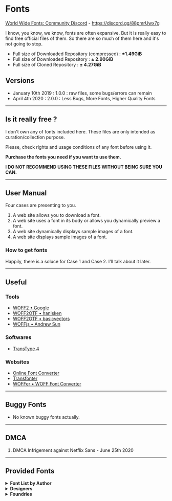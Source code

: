 # Fonts

[World Wide Fonts: Community Discord](https://discord.gg/88pmrUwx7g) - https://discord.gg/88pmrUwx7g

I know, you know, we know, fonts are often expansive. But it is really easy to find free official files of them. So there are so much of them here and it's not going to stop.

- Full size of Downloaded Repository (compressed) : __±1.49GiB__
- Full size of Downloaded Repository : __± 2.90GiB__
- Full size of Cloned Repository : __± 4.27GiB__



## Versions

- January 10th 2019 : 1.0.0 : raw files, some bugs/errors can remain
- April 4th 2020 : 2.0.0 : Less Bugs, More Fonts, Higher Quality Fonts

------

## Is it really free ?

I don't own any of fonts included here. These files are only intended as curation/collection purpose.

Please, check rights and usage conditions of any font before using it.

__Purchase the fonts you need if you want to use them.__

__I DO NOT RECOMMEND USING THESE FILES WITHOUT BEING SURE YOU CAN.__

______


## User Manual

Four cases are presenting to you.
1. A web site allows you to download a font.
2. A web site uses a font in its body or allows you dynamically preview a font.
3. A web site dynamically displays sample images of a font.
4. A web site displays sample images of a font.


### How to get fonts

Happily, there is a soluce for Case 1 and Case 2. I'll talk about it later.

______

## Useful

### Tools

- [WOFF2 • Google](https://github.com/google/woff2)
- [WOFF2OTF • hanisken](https://github.com/hanikesn/woff2otf)
- [WOFF2OTF • basicvectors](https://github.com/basisvectors/woff2otf)
- [WOFFjs • Andrew Sun](https://github.com/as-com/woffjs)

### Softwares

- [TransType 4](https://www.fontlab.com/font-converter/transtype/)


### Websites

- [Online Font Converter](https://onlinefontconverter.com)
- [Transfonter](https://transfonter.org)
- [WOFFer • WOFF Font Converter](https://andrewsun.com/tools/woffer-woff-font-converter/)

______


## Buggy Fonts

- No known buggy fonts actually.

______


## DMCA

1. DMCA Infrigement against Netflix Sans - June 25th 2020

______

## Provided Fonts

<details>

<summary><strong>Font List by Author</strong></summary>

#### [ABCDinamo](https://www.abcdinamo.com)
- Diatype
- Diatype Programm
- Favorit
	- Pro
	- Std
	- Std Lining
	- Std Mono
- Ginto Nord
- Gothic
- Monument Grotesk
- Pegasus
- Permanent
- Rauchwaren
- Simon Mono
- Social (Variable)


#### [Alex Slobzheninov](https://www.behance.net/slobzheninov)
- Fivo Sans Modern


#### [Andreas Larsen](https://github.com/larsenwork)
- Gidole
- Monoid


#### [Andrew Herndon](https://www.behance.net/AndrewHerndon)
- Zefani


#### [Andrew Woodhead](https://andrewwoodhead.com)
- Burberry House


#### [ANTI](https://anti.as)
- Optician Sans


#### [APK Type](https://apk-type.com)
- APK Protocol


#### [Apple](https://developer.apple.com/fonts/)
- San Francisco (2017, 2020)
- San Francisco Mono (2020)
- San Francisco Camera (2019)
- New York (2017, 2020)


#### [Arendxstudio](https://www.behance.net/aseprendii)
- Vickie


#### [Atelier Olschinsky](https://www.olschinsky.at)
- AO Mono
- Minimal Mono


#### [atipo foundry](http://atipofoundry.com)
- Basier
	- Square
	- Circle
- Geomanist
- Salome
  - Standard
  - Deco
  - Fine
  - Stencil
- Silka


#### [Belleve Invis](https://github.com/be5invis)
- Iosevka


#### [Berthold Types](https://www.bertholdtypes.com)
- AG Book
	- Standard
	- Condensed
	- Extended
- Akzidenz-Grotesk
	- Standard
	- Condensed
	- Extended
- Berthold Standard
	- Standard
	- Diagonal
- Futura
	- Standard
	- Condensed


#### [Black [Foundry]](https://black-foundry.com)
- Angus
- Bluu Superstar
- Clother
- Drive Mono
- Finder
- Grtsk
	- Exa (+Bkslnt)
	- Giga (+Bkslnt)
	- Mega (+Bkslnt)
	- Peta (+Bkslnt)
	- Tera (+Bkslnt)
	- Zetta (+Bkslnt)
- Tosh
- Vesterbro


#### [Bold Monday](https://www.boldmonday.com)
- IBM Plex


#### [Bonjour Monde](http://bonjourmonde.net)
- Syne


#### [Boris Garic](http://boris-garic.com)
- Geometrica Sans


#### [BrightHead Studio](https://brightheadstudio.com)
- Studio Sans


#### [Carter & Cone Type](https://cartercone.typenetwork.com/)
- Cheltenham


#### [Chris Simpson](https://github.com/chrismsimpson)
- Metropolis


#### [Christian Robertson](http://christianrobertson.com)
- Roboto (+Condensed,Mono,Slab)


#### [CNAP](https://www.cnap.fr)
- Faune


#### [Coji Morishita](https://fr.osdn.net/users/coz/)
- M+


#### [Commercial Type](https://commercialtype.com/)
- Schnyder S Web


#### [Colophon Foundry](https://www.colophon-foundry.org)
- Apercu (+Pro, Pro Condensed, Pro Mono)
- Instagram Sans
- Reader
- Space Mono
- System85


#### [Connary Fagen, Inc.](https://connary.com/)
- Quincy


#### [Corentin Riviere](https://www.behance.net/corentinrvr)
- College Stencil


#### [CoType Foundry](https://cotypefoundry.com/)
- Aeonik
- Aeonik Fono
- Aeonik Mono
- Aeonik Pro
- Altform
- Ambit
- Betatron
- Coanda
- Gridular
- Orbikular
- RM Mono
- RM Neue
- Scandium


#### [Craft Supply Co.](https://www.behance.net/craftsupplyco)
- Marques


#### [Creative Tacos](https://creativetacos.com)
- Sharis Serif


#### [Dalton Maag](https://www.daltonmaag.com)
- Airbnb Cereal
    - 1.0.0.1 -> 1.0.0.2
- Amazon Ember
- Facebook Narrow
- Fantasque Sans Mono
- ~~Netflix Sans~~
- Ubuntu


#### [Daniel Iglesias](https://www.behance.net/danibydani)
- Vision


#### [Danilo De Marco](https://www.danilodemarco.com)
- Aganè


#### [Dave Crossland](http://understandingfonts.com/who/dave-crossland/)
- Cantarell


#### [David Jonathan Ross](https://djr.com)
- Input


#### [Delve Fonts](https://delvefonts.com)
- Overpass (+Mono)


#### [Dharma Type](https://dharmatype.com)
- Bebas Neue
- Calling Code
- Code Saver
- Sometype Mono


#### [Discord](https://discord.com/)
- gg sans


#### [Displaay Type Foundry](https://displaay.net)
- Gellix - _Trial_
- Matter - _Trial_
- Roobert


#### [DSType Foundry](https://www.dstype.com/)
- Breve
- User


#### [Eclectotype](https://www.instagram.com/eclectotype/?hl=en)
- Gelica


#### [Ertekinno](https://ertekin.xyz/)
- Libre Caslon Condensed


#### [Etcetera Type Company](https://www.etc.supply)
- ETC Trispace


#### [Evil Martians](https://evilmartians.com/)
- Martian Grotesk
- Martian Mono


#### [Fabrizio Schiavi](https://www.fsd.it)
- Pragmata Pro


#### [FaceType](https://www.facetype.org)
- Publica Sans


#### [Facundo Giménez](https://www.behance.net/facundogimenezdesign)
- Autonoma Display (Beta)


#### [Family Type](https://familytype.com)
- Athletics
- Bossa (+Expanded,Extended)
- Modern Era (+Mono)
- Universal Sans


#### [Fenotype](https://fenotype.com)
- Cosmopolitan Script


#### [Florian Karsten](https://floriankarsten.com)
- FK Display
- FK Grotesk (+Mono,SemiMono)
- FK Raster Grotesk (+Compact)
- FK Roman (+Display,Text)
- FK Screamer
- Space Grotesk


#### [fontfabric](https://www.fontfabric.com)
- Choplin
- Intro
- Mont
- Nexa


#### [FontMesa](https://www.linotype.com/481423/fontmesa-library.html)
- Marlin Soft


#### [Fonts with Love](http://www.fontswithlove.com)
- Ethos


#### [Google](https://fonts.google.com)
- Jigsaw Sans
- Noto
- Product Sans


### [Gradient Type](https://wearegradient.net/)
- Gosh
- Kokoro
- Linear Sans
- NeuSans
- Okay Serif
- PolySans
- PolySans (old)
- Radial


#### [Graham Paterson](https://grahampaterson.co.za)
- Wavehaus Sans


#### [G-Type](https://g-type.com/)
- Rollerscript


#### [Hanken Design Co.](https://hanken.co)
- Acari Sans
- Glacial Indifference
- Grantipo Beta 001
- Grantipo Beta 001 Updated
- HK Grotesk
- HK Grotesk Wide
- HK Nova
- HK Super
- Now
- Orkney
- Radnika
- Radnika Next
- Zwizz


#### [Hans Renzler](http://www.renzler.net)
- Lovelo


#### [Harmonais Visual](https://harmonaisvisual.com/)
- Fitzgerald


#### [Harvatt House](https://harvatt.house)
- Coves
- Kayak Sans
- Moon


#### [Hoefler & Co.](https://www.typography.com)
- Gotham
- Operator Mono


#### [Hugo Dumont](https://www.myfonts.com/person/Hugo_Dumont/)
- Romeo Elvis Condensed


#### [iA](https://ia.net)
- iA Writer
	- Duo
	- Duospace
	- Mono
	- Quattro


#### [Ian Tuomi](https://github.com/i-tu)
- Hasklig


#### [Indestructible Type\*](https://indestructibletype.com/Home.html)
- Besley*
    - 1.1 -> 3.0
- Bodoni*
    - 2.001 -> 2.3
- Drafting* Mono
- Gnomon*
    - rÆ
- Jost*
    - 3.7
- No Tears
    - 1.000


#### [Indian Type Foundry](https://www.indiantypefoundry.com)
- Poppins


#### [Intel](https://www.intel.com/content/www/us/en/company-overview/one-monospace-font.html)
- Intel One Mono


#### [Ion Lucin](https://www.behance.net/ionL)
- Big John (+Pro)
- Slim joe


#### [International Typeface Corporation](https://en.wikipedia.org/wiki/International_Typeface_Corporation)
- ITC Garamond


#### [JAM Type](https://jamtype.com)
- JT Leonor


#### [Jean Wojciechowski](https://www.behance.net/jeanwoj)
- AXIS


#### [Jérémy Landes](https://studiotriple.fr)
- Le Murmure
- Solide Mirage


#### [JetBrains](https://www.jetbrains.com)
- JetBrains Mono
	- 1.0.0 -> 2.251
- JetBrains Sans


#### [Joël Carrouché](https://www.joelcarrouche.com)
- Linotte


#### [Klim Type Foundry](https://klim.co.nz)
- Calibre
- Domaine
	- Display Narrow
	- Sans Display
- Family
- Founders Grotesk
- Untitled Sans
- Untitled Serif


#### [Krisijanis Mezulis](https://www.krisjanismezulis.com)
- Undeka


#### [Laurids Kern](https://github.com/lauridskern)
- Open Runde
    - 1.0 -> 1.0.1


#### [Lineto](https://lineto.com/)
- Akkurat (+Mono)
- Circular


#### [Linotype](https://www.linotype.com/fr/)
- Avenir
- Neue Haas Grotesk
- Neuzeit S LT
- Univers


#### [Local Remote](https://localremote.co/)
- TASA
    - TASA Explorer
    - TASA Orbiter


#### [Love Letters](http://love-letters.be)
- Bagnard
- Cotham Sans
- Grotex
- Reglo


#### [Lucas Sharp](http://lucassharp.com)
- Samsung Sharp Sans


#### [Łukasz Dziedzic](http://www.lukaszdziedzic.eu)
- Lato


#### [Made Type](https://behance.com/madetype)
- MADE Sunflower


#### [Manuel Fernández del Campo García](https://manuelfcg.com/)
- Xochi


#### [Maous](http://maous.fr)
- Garcia


#### [Marc Simonson](https://www.marksimonson.com/)
- Anonymous Pro


#### [Microsoft](https://github.com/microsoft)
- Cascadia Code
- Cascadia Mono
- Segoe MDL2 Assets
- Segoe Print
- Segoe Script
- Segoe UI
- Segoe UI Emoji
- Segoe UI Historic
- Segoe UI Symbol


#### [Mikhail Sharanda](https://gent.media)
- Manrope


#### [Milieu Grotesque](https://www.milieugrotesque.com)
- Maison (+Mono)
- Maison Neue (+Mono,Expanded)


#### [MKCL](https://mckltype.com)
- Uber Move


#### [Monotype](https://www.monotype.com/)
- Andale Mono
- Century
- Century Gothic
- Century Schoolbook
- Helvetica Now (+Display,Micro,Text)


#### [Nathan Rutzky](https://nath.co)
- Office Code Pro


#### [Ndiscover](https://www.ndiscovered.com)
- Point - _Demo_


#### [Nicky Laatz](https://nickylaatz.com/)
- Awesome
- Glamour Absolute
- Seriously Nostalgic


#### [Nikita Prokopov](https://tonsky.me)
- Fira Code
	- 2.0 -> 5.2


#### [Nonpareille](https://www.nonpareille.net)
- Roadiz Sans


#### [Pablo Impallari](https://www.behance.net/impallari)
- Libre Caslon Display
- Libre Caslon Text
- Lobster


#### [Pampatype](https://pampatype.com)
- Reforma


#### [Pangram Pangram](https://pangrampangram.com)
- Agrandir
- Casa Stencil
- Charlevoix
- Chronos Serif
- Cirka
- Editorial New
- Formula
- Fraktion
    - Fraktion Mono
    - Fraktion Sans
- Fuji
- Gatwick
- Gosha Sans
- Grafier
- Hatton
- Monument Extended
- Mori
- Neue Machina
- Neue Montreal
- Object Sans
- Objectivity
- Pangram
    - Pangram Sans
    - Pangram Sans Rounded
- Pier Sans
- Rader
- Radio Grotesk
- Right Grotesk
- Right Sans
- Stellar
- Supply
    - Supply Mono
    - Supply Sans
- Telegraf
- Woodland
- ARCHIVED:
    - Charlevoix Pro


#### [Parachute](https://www.parachutefonts.com)
- PF Din Mono


#### [Paul D. Hunt](https://fonts.adobe.com/designers/paul-d-hunt)
- Source
	- Code Pro
	- Sans Pro
	- Serif Pro


#### [Peter Baker](https://github.com/psb1558)
- JuniusX
- Junicode


#### [PJ Onori](https://pjonori.design)
- Olivia Sans


#### [Power Type](https://power-type.com/)
- OffBit (Trial)


#### [Prioritype Co](https://prioritypeco.com/)
- Sunday Bloom


#### [Process Type Foundry](https://processtypefoundry.com/)
- Cardinal
- Spectral


#### [Production Type](https://www.productiontype.com)
- Cardinal
- Spectral


#### [Radomir Tinkov](https://www.tinkov.info)
- Gilroy
- Qanelas (+Soft)


#### [RandomMaerks](https://www.behance.net/randommaerks)
- Overused Grotesk


#### [Raph Levien](https://levien.com)
- Inconsolata


#### [Rasmus Andersson](https://rsms.me/)
- Inter
	- 2.5 (Inter UI) -> 4.0 (Inter)


#### [Razzia Type](https://www.razziatype.com)
- RT Dromo
- RT Rondellle


#### [RMIT](https://www.rmit.edu.au)
- Sans Forgetica


#### [Roger S. Nelsson](https://www.myfonts.com/person/Roger_S_Nelsson/)
- Familiar Pro


#### [Rune Bjørnerås](https://github.com/rubjo)
- Victor Mono


#### [Schick-Toikka](https://www.schick-toikka.com)
- Noe (+Display,Text)


#### [Seb McLauchlan](https://sebmclauchlan.com/)
- Honk


#### [Shakira Studio](https://shakirastudio.com/)
- Rangen


#### [Source Foundry](https://github.com/source-foundry)
- Hack


#### [Starbucks](https://creative.starbucks.com/typography/)
- Lander Grande
- Lander Tall
- Pike
- SoDo Sans


#### [Stephen French](https://www.behance.net/stephenfrenchjr)
- Anderson Grotesk
- Konstant Grotesk


#### [Stephen Nixon](https://arrowtype.com)
- Libre Caslon Text


#### [Steppot](https://steppot.com)
- Lunchtype


#### [Steve Matteson](https://mattesontypographics.com)
- Open Sans


#### [Studio Kmzero](https://www.kmzero.com/index.html)
- Advertising Script


#### [Suisse Typefaces](https://www.swisstypefaces.com)
- Suisse Int'l
- Suisse Int'l Condensed
- Suisse Int'l Mono
- Suisse Neue
- Suisse Sign
- Suisse Works


#### [Taboja Studio](https://www.behance.net/taboja_studio)
- East Kind


#### [Taner Ardalı](https://tanerardali.com/)
- Antre
- Planc


#### [The League of Moveable Type](https://www.theleagueofmoveabletype.com)
- League Mono
- League Spartan


#### [Think Work Observe](https://t-wo.it)
- Regola Pro
- Studio Pro


#### [Timo Kuilder](https://timokuilder.com)
- Barbour


#### [Tribby Type](https://tribby.com)
- Barlow
- Tribby Grotesk


#### [Typefaces of The Temporary State](http://typefaces.temporarystate.net/)
- Soyuz Grotesk
- Wremena


#### [TypeHigh](https://www.typehigh.nl/)
- Azimut
- Halide Router
- Orion VHS
- Radiant


#### [TypeType](https://typetype.org)
- TT Commons


#### [Typofacto](https://typofacto.com/)
- ExcellenceInMotion


#### [Typotheque](https://www.typotheque.com)
- Zilla Slab


#### [URW Type Foundry](https://www.urwtype.com/en/)
- Handel Gothic
- Neuzeit Grotesk


#### [U.S. Web Design System](https://designsystem.digital.gov)
- Public Sans


#### [Velvetyne](http://velvetyne.fr)
- Bluu Next
- Happy Times at the IKOB
- Lack
- Sporting Grotesque


#### [Vercel](https://vercel.com/font)
- Geist
    - +Mono


#### [Vernon Adams](https://github.com/vernnobile)
- Oxygen


#### [Vicenzo Vuono](https://www.behance.net/vincenzovuono)
- Gravity


#### [Wassim Awadallah](https://www.behance.net/blugraphic)
- Less Sans


#### [We Are Ensemble](https://weareensemble.co.uk/)
- Tombstone Blues


#### [Wei Huang](https://github.com/weiweihuanghuang/)
- Work Sans


#### [Wordshape](http://wordshape.com)
- Biwa Agate


#### [Zeta Fonts](https://www.zetafonts.com)
- Sugo Pro

</details>


<details>
	<summary><strong>Designers</strong></summary>

- [Alex Slobzheninov](https://www.behance.net/slobzheninov)
- [Andreas Larsen](https://github.com/larsenwork)
- [Andrew Herndon](https://www.behance.net/AndrewHerndon)
- [Andrew Woodhead](https://andrewwoodhead.com)
- [ANTI](https://anti.as)
- [Arendxstudio](https://www.behance.net/aseprendii)
- [Atelier Olschinsky](https://www.olschinsky.at)
- [Belleve Invis](https://github.com/be5invis)
- [Boris Garic](http://boris-garic.com)
- [Carter & Cone Type](https://cartercone.typenetwork.com/)
- [Chris Simpson](https://github.com/chrismsimpson)
- [Christian Robertson](http://christianrobertson.com)
- [Coji Morishita](https://fr.osdn.net/users/coz/)
- [Connary Fagen, Inc.](https://connary.com/)
- [Corentin Riviere](https://www.behance.net/corentinrvr)
- [Daniel Iglesias](https://www.behance.net/danibydani)
- [Danilo De Marco](https://www.danilodemarco.com)
- [Dave Crossland](http://understandingfonts.com/who/dave-crossland/)
- [David Jonathan Ross](https://djr.com)
- [Ertekinno](https://ertekin.xyz/)
- [Fabrizio Schiavi](https://www.fsd.it)
- [Facundo Giménez](https://www.behance.net/facundogimenezdesign)
- [Fenotype](https://fenotype.com)
- [Florian Karsten](https://floriankarsten.com)
- [Graham Paterson](https://grahampaterson.co.za)
- [Hans Renzler](http://www.renzler.net)
- [Hugo Dumont](https://www.myfonts.com/person/Hugo_Dumont/)
- [Ian Tuomi](https://github.com/i-tu)
- [Ion Lucin](https://www.behance.net/ionL)
- [Jean Wojciechowski](https://www.behance.net/jeanwoj)
- [Jérémy Landes](https://studiotriple.fr)
- [Joël Carrouché](https://www.joelcarrouche.com)
- [Krisijanis Mezulis](https://www.krisjanismezulis.com)
- [Laurids Kern](https://github.com/lauridskern)
- [Local Remote](https://localremote.co/)
- [Lucas Sharp](http://lucassharp.com)
- [Łukasz Dziedzic](http://www.lukaszdziedzic.eu)
- [Manuel Fernández del Campo García](https://manuelfcg.com/)
- [Marc Simonson](https://www.marksimonson.com/)
- [Mikhail Sharanda](https://gent.media)
- [Nathan Rutzky](https://nath.co)
- [Ndiscover](https://www.ndiscovered.com)
- [Nicky Laatz](https://nickylaatz.com/)
- [Nikita Prokopov](https://tonsky.me)
- [Pablo Impallari](https://www.behance.net/impallari)
- [Paul D. Hunt](https://fonts.adobe.com/designers/paul-d-hunt)
- [Peter Baker](https://github.com/psb1558)
- [Radomir Tinkov](https://www.tinkov.info)
- [RandomMaerks](https://www.behance.net/randommaerks)
- [Raph Levien](https://levien.com)
- [Rasmus Andersson](https://rsms.me/)
- [RMIT](https://www.rmit.edu.au)
- [Roger S. Nelsson](https://www.myfonts.com/person/Roger_S_Nelsson/)
- [Rune Bjørnerås](https://github.com/rubjo)
- [Seb McLauchlan](https://sebmclauchlan.com/)
- [Starbucks](https://creative.starbucks.com/typography/)
- [Stephen French](https://www.behance.net/stephenfrenchjr)
- [Stephen Nixon](https://arrowtype.com)
- [Steve Matteson](https://mattesontypographics.com)
- [Taboja Studio](https://www.behance.net/taboja_studio)
- [Taner Ardalı](https://tanerardali.com/)
- [TypeHigh](https://www.typehigh.nl/)
- [Timo Kuilder](https://timokuilder.com)
- [Vernon Adams](https://github.com/vernnobile)
- [Vicenzo Vuono](https://www.behance.net/vincenzovuono)
- [Wassim Awadallah](https://www.behance.net/blugraphic)
- [We Are Ensemble](https://weareensemble.co.uk/)
- [Wei Huang](https://github.com/weiweihuanghuang/)

</details>

<details>
	<summary><strong>Foundries</strong></summary>

- [ABCDinamo](https://www.abcdinamo.com)
- [APK Type](https://apk-type.com)
- [Apple](https://developer.apple.com/fonts/)
- [atipo foundry](http://atipofoundry.com)
- [Berthold Types](https://www.bertholdtypes.com)
- [Black [Foundry]](https://black-foundry.com)
- [Bold Monday](https://www.boldmonday.com)
- [Bonjour Monde](http://bonjourmonde.net)
- [BrightHead Studio](https://brightheadstudio.com)
- [CNAP](https://www.cnap.fr)
- [Colophon Foundry](https://www.colophon-foundry.org)
- [Commercial Type](https://commercialtype.com/)
- [CoType Foundry](https://cotypefoundry.com/)
- [Craft Supply Co.](https://www.behance.net/craftsupplyco)
- [Creative Tacos](https://creativetacos.com)
- [Dalton Maag](https://www.daltonmaag.com)
- [Delve Fonts](https://delvefonts.com)
- [Dharma Type](https://dharmatype.com)
- [Discord](https://discord.com/)
- [Displaay Type Foundry](https://displaay.net)
- [DSType Foundry](https://www.dstype.com/)
- [Eclectotype](https://www.instagram.com/eclectotype/?hl=en)
- [Etcetera Type Company](https://www.etc.supply)
- [Evil Martians](https://evilmartians.com/)
- [FaceType](https://www.facetype.org)
- [Family Type](https://familytype.com)
- [fontfabric](https://www.fontfabric.com)
- [FontMesa](https://www.linotype.com/481423/fontmesa-library.html)
- [Fonts with Love](http://www.fontswithlove.com)
- [Google](https://fonts.google.com)
- [Gradient Type](https://wearegradient.net/)
- [G-Type](https://g-type.com/)
- [Hanken Design Co.](https://hanken.co)
- [Harmonais Visual](https://harmonaisvisual.com/)
- [Harvatt House](https://harvatt.house)
- [Hoefler & Co.](https://www.typography.com)
- [iA](https://ia.net)
- [Indestructible Type\*](https://indestructibletype.com/Home.html)
- [Indian Type Foundry](https://www.indiantypefoundry.com)
- [Intel](https://www.intel.com/content/www/us/en/company-overview/one-monospace-font.html)
- [Internation Typeface Corporation](https://en.wikipedia.org/wiki/International_Typeface_Corporation)
- [JAM Type](https://jamtype.com)
- [JetBrains](https://www.jetbrains.com)
- [Klim Type Foundry](https://klim.co.nz)
- [Lineto](https://lineto.com/)
- [Linotype](https://www.linotype.com/fr/)
- [Love Letters](http://love-letters.be)
- [Made Type](https://behance.com/madetype)
- [Maous](http://maous.fr)
- [Microsoft](https://github.com/microsoft)
- [Milieu Grotesque](https://www.milieugrotesque.com)
- [MKCL](https://mckltype.com)
- [Monotype](https://www.monotype.com/)
- [Nonpareille](https://www.nonpareille.net)
- [Pampatype](https://pampatype.com)
- [Pangram Pangram](https://pangrampangram.com)
- [Parachute](https://www.parachutefonts.com)
- [Power Type](https://power-type.com/)
- [Process Type Foundry](https://processtypefoundry.com/)
- [Prioritype Co](https://prioritypeco.com/)
- [Production Type](https://www.productiontype.com)
- [Razzia Type](https://www.razziatype.com)
- [Schick-Toikka](https://www.schick-toikka.com)
- [Shakira Studio](https://shakirastudio.com/)
- [Source Foundry](https://github.com/source-foundry)
- [Steppot](https://steppot.com)
- [Studio Kmzero](https://www.kmzero.com/index.html)
- [Suisse Typefaces](https://www.swisstypefaces.com)
- [The League of Moveable Type](https://www.theleagueofmoveabletype.com)
- [Think Work Observe](https://t-wo.it)
- [Tribby Type](https://tribby.com)
- [Typefaces of The Temporary State](http://typefaces.temporarystate.net/)
- [TypeType](https://typetype.org)
- [Typofacto](https://typofacto.com/)
- [Typotheque](https://www.typotheque.com)
- [URW Type Foundry](https://www.urwtype.com/en/)
- [U.S. Web Design System](https://designsystem.digital.gov)
- [Velvetyne](http://velvetyne.fr)
- [Vercel](https://vercel.com/font)
- [Wordshape](http://wordshape.com)
- [Zeta Fonts](https://www.zetafonts.com)

</details>
